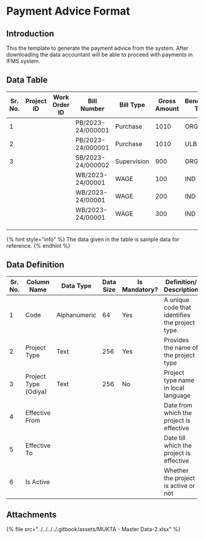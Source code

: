 # Payment Advice Format

## Introduction

This the template to generate the payment advice from the system. After downloading the data accountant will be able to proceed with payments in IFMS system.

## Data Table

| Sr. No. | Project ID | Work Order ID | Bill Number       | Bill Type   | Gross Amount | Beneficiary Type | Beneficiary Name | Beneficiary ID | Account Type | Bank Account Number | IFSC | Payable Amount |
| ------- | ---------- | ------------- | ----------------- | ----------- | ------------ | ---------------- | ---------------- | -------------- | ------------ | ------------------- | ---- | -------------- |
| 1       |            |               | PB/2023-24/000001 | Purchase    | 1010         | ORG              |                  |                |              |                     |      | 1000           |
| 2       |            |               | PB/2023-24/000001 | Purchase    | 1010         | ULB              |                  |                |              |                     |      | 10             |
| 3       |            |               | SB/2023-24/000002 | Supervision | 900          | ORG              |                  |                |              |                     |      | 900            |
|         |            |               | WB/2023-24/00001  | WAGE        | 100          | IND              | A                |                |              |                     |      |                |
|         |            |               | WB/2023-24/00001  | WAGE        | 200          | IND              | B                |                |              |                     |      |                |
|         |            |               | WB/2023-24/00001  | WAGE        | 300          | IND              | C                |                |              |                     |      |                |
|         |            |               |                   |             |              |                  |                  |                |              |                     |      |                |
|         |            |               |                   |             |              |                  |                  |                |              |                     |      |                |
|         |            |               |                   |             |              |                  |                  |                |              |                     |      |                |

{% hint style="info" %}
The data given in the table is sample data for reference.
{% endhint %}

## Data Definition

| Sr. No. | Column Name          | Data Type    | Data Size | Is Mandatory? | Definition/ Description                         |
| ------- | -------------------- | ------------ | --------- | ------------- | ----------------------------------------------- |
| 1       | Code                 | Alphanumeric | 64        | Yes           | A unique code that identifies the project type. |
| 2       | Project Type         | Text         | 256       | Yes           | Provides the name of the project type           |
| 3       | Project Type (Odiya) | Text         | 256       | No            | Project type name in local language             |
| 4       | Effective From       |              |           |               | Date from which the project is effective        |
| 5       | Effective To         |              |           |               | Date till which the project is effective        |
| 6       | Is Active            |              |           |               | Whether the project is active or not            |

## Attachments

{% file src="../../../../.gitbook/assets/MUKTA - Master Data-2.xlsx" %}
